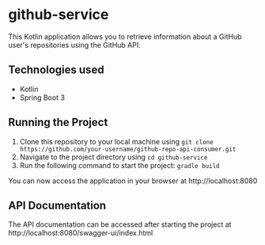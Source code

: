 # github-service


This Kotlin application allows you to retrieve information about a GitHub user's repositories using the GitHub API.

## Technologies used
* Kotlin
* Spring Boot 3

## Running the Project
1. Clone this repository to your local machine using `git clone https://github.com/your-username/github-repo-api-consumer.git`
2. Navigate to the project directory using `cd github-service`
3. Run the following command to start the project: `gradle build`

You can now access the application in your browser at http://localhost:8080

## API Documentation
The API documentation can be accessed after starting the project at http://localhost:8080/swagger-ui/index.html

